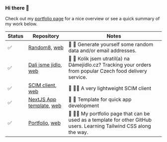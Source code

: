### Hi there 👋
Check out my [portfolio page](https://portfolio-jirihofman.vercel.app) for a nice overview or see a quick summary of my work below.

| Status | Repository | Notes |
| ------ | ---------- | ----- |
| ✅ | [Random8](https://github.com/jirihofman/random8), [web](https://random8-sepia.vercel.app/) | 🎱 🎲 Generate yourself some random data and/or email addresses. |
| ✅ | [Dali jsme jídlo](https://github.com/jirihofman/dali-jsme-jidlo), [web](https://jirihofman.github.io/dali-jsme-jidlo/) | 🍟 🥯 Kolik jsem utratil(a) na Dámejídlo.cz? Tracking your orders from popular Czech food delivery service. |
| ✅ | [SCIM client](https://github.com/jirihofman/strawberry-scim), [web](https://strawberry-scim.vercel.app/) | 🍓 👨‍💻 A very lightweight SCIM client |
| ✅ | [NextJS App template](https://github.com/jirihofman/nextjs-fullstack-app-template), [web](https://nextjs-fullstack-app-template-potato.vercel.app/) | 🥔 🔖 Template for quick app development |
| ✅ | [Portfolio](https://github.com/jirihofman/portfolio), [web](https://portfolio-jirihofman.vercel.app/) | 📃 👨‍💻 My portfolio page that can be used as a template for other GitHub users. Learning Tailwind CSS along the way. |
<!--
**jirihofman/jirihofman** is a ✨ _special_ ✨ repository because its `README.md` (this file) appears on your GitHub profile.

Here are some ideas to get you started:

- 🌱 I’m currently learning ...
- 👯 I’m looking to collaborate on ...
- 🤔 I’m looking for help with ...
- 💬 Ask me about ...
- 📫 How to reach me: ...
- 😄 Pronouns: ...
- ⚡ Fun fact: ...
![Jiří Hofman's GitHub stats](https://github-readme-stats.vercel.app/api?username=jirihofman&show_icons=true&theme=radical)
-->

